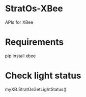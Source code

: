 # StratOs-XBee
APIs for XBee

# Requirements
pip install xbee

# Check light status
myXB.StratOsGetLightStatus()
